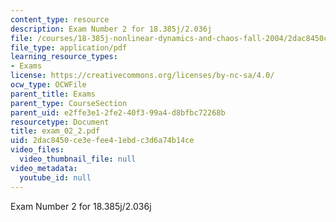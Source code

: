 ```yaml
---
content_type: resource
description: Exam Number 2 for 18.385j/2.036j
file: /courses/18-385j-nonlinear-dynamics-and-chaos-fall-2004/2dac8450ce3efee41ebdc3d6a74b14ce_exam_02_2.pdf
file_type: application/pdf
learning_resource_types:
- Exams
license: https://creativecommons.org/licenses/by-nc-sa/4.0/
ocw_type: OCWFile
parent_title: Exams
parent_type: CourseSection
parent_uid: e2ffe3e1-2fe2-40f3-99a4-d8bfbc72268b
resourcetype: Document
title: exam_02_2.pdf
uid: 2dac8450-ce3e-fee4-1ebd-c3d6a74b14ce
video_files:
  video_thumbnail_file: null
video_metadata:
  youtube_id: null
---
```

Exam Number 2 for 18.385j/2.036j